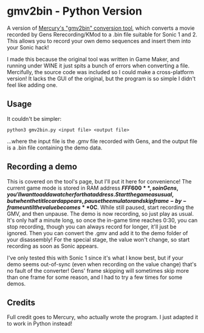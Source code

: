 # gmv2bin - Python Version

A version of [Mercury's "gmv2bin" conversion tool](https://intheshadeofawave.blogspot.com/p/hacking-tools.html#gmv2bin), which converts a movie recorded by Gens Rerecording/KMod to a .bin file suitable for Sonic 1 and 2. This allows you to record your own demo sequences and insert them into your Sonic hack!

I made this because the original tool was written in Game Maker, and running under WINE it just spits a bunch of errors when converting a file. Mercifully, the source code was included so I could make a cross-platform version! It lacks the GUI of the original, but the program is so simple I didn't feel like adding one.

## Usage

It couldn't be simpler:

``python3 gmv2bin.py <input file> <output file>``

...where the input file is the .gmv file recorded with Gens, and the output file is a .bin file containing the demo data.

## Recording a demo

This is covered on the tool's page, but I'll put it here for convenience! The current game mode is stored in RAM address **$FFF600**, so in Gens, you'll want to add a watcher for that address. Start the game as usual, but when the title card appears, pause the emulator and skip frame-by-frame until the value becomes **$0C**. While still paused, start recording the GMV, and then unpause. The demo is now recording, so just play as usual. It's only half a minute long, so once the in-game time reaches 0:30, you can stop recording, though you can always record for longer, it'll just be ignored. Then you can convert the .gmv and add it to the demo folder of your disassembly! For the special stage, the value won't change, so start recording as soon as Sonic appears.

I've only tested this with Sonic 1 since it's what I know best, but if your demo seems out-of-sync (even when recording on the value change) that's no fault of the converter! Gens' frame skipping will sometimes skip more than one frame for some reason, and I had to try a few times for some demos.

## Credits

Full credit goes to Mercury, who actually wrote the program. I just adapted it to work in Python instead!